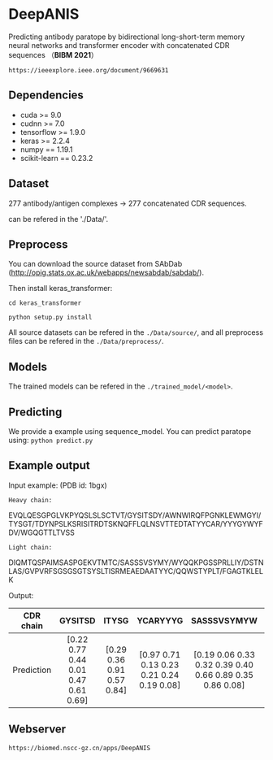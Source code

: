 # DeepANIS

Predicting antibody paratope by bidirectional long-short-term memory neural networks and transformer encoder with concatenated CDR sequences （**BIBM 2021**）

`https://ieeexplore.ieee.org/document/9669631`

## Dependencies

+ cuda >= 9.0
+ cudnn >= 7.0
+ tensorflow >= 1.9.0
+ keras >= 2.2.4
+ numpy == 1.19.1
+ scikit-learn == 0.23.2

## Dataset

277 antibody/antigen complexes -> 277 concatenated CDR sequences.

can be refered in the './Data/'.

## Preprocess

You can download the source dataset from SAbDab (http://opig.stats.ox.ac.uk/webapps/newsabdab/sabdab/).

Then install keras_transformer:

`cd keras_transformer`

`python setup.py install`

All source datasets can be refered in the `./Data/source/`, and all preprocess files can be refered in the `./Data/preprocess/`.

## Models

The trained models can be refered in the `./trained_model/<model>`.

## Predicting

We provide a example using sequence_model. You can predict paratope using:
`python predict.py`

## Example output

Input example: (PDB id: 1bgx)

`Heavy chain:` 

EVQLQESGPGLVKPYQSLSLSCTVT/GYSITSDY/AWNWIRQFPGNKLEWMGYI/TYSGT/TDYNPSLKSRISITRDTSKNQFFLQLNSVTTEDTATYYCAR/YYYGYWYFDV/WGQGTTLTVSS

`Light chain:`

DIQMTQSPAIMSASPGEKVTMTC/SASSSVSYMY/WYQQKPGSSPRLLIY/DSTNLAS/GVPVRFSGSGSGTSYSLTISRMEAEDAATYYC/QQWSTYPLT/FGAGTKLELK

Output:

| CDR chain | GYSITSD | ITYSG | YCARYYYG | SASSSVSYMYW | STNLASG | QWSTYPLTF | 
| :---: | :---: | :---: | :---: | :---: | :---: | :---: |
| Prediction | [0.22 0.77 0.44 0.01 0.47 0.61 0.69] | [0.29 0.36 0.91 0.57 0.84] | [0.97 0.71 0.13 0.23 0.21 0.24 0.19 0.08] | [0.19 0.06 0.33 0.32 0.39 0.40 0.66 0.89 0.35 0.86 0.08] | [0.11 0.2 0.32 0.42 0.22 0.37 0.21] | [0.04 0.34 0.46 0.70 0.88 0.59 0.70 0.61 0.66]|

## Webserver

`https://biomed.nscc-gz.cn/apps/DeepANIS`
















